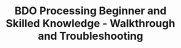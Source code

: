 ---
layout: post
title: BDO Processing Beginner and Skilled Knowledge - Walkthrough and Troubleshooting
published: true
type: video
tags: processing
image: /files/thumbnails/processingknowledge.png
excerpt: Hope this helps :)
post-date: 2023-06-05
updated-date: 2023-06-05
direct-link: https://www.youtube.com/watch?v=INBW4zDf3Ek
---